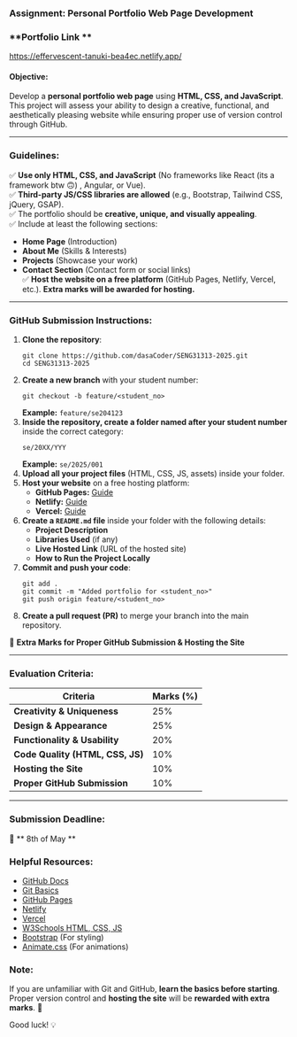 ### **Assignment: Personal Portfolio Web Page Development**  

### **Portfolio Link **  
https://effervescent-tanuki-bea4ec.netlify.app/

#### **Objective:**  
Develop a **personal portfolio web page** using **HTML, CSS, and JavaScript**. This project will assess your ability to design a creative, functional, and aesthetically pleasing website while ensuring proper use of version control through GitHub.  

---

### **Guidelines:**  
✅ **Use only HTML, CSS, and JavaScript** (No frameworks like React (its a framework btw 🙃) , Angular, or Vue).  
✅ **Third-party JS/CSS libraries are allowed** (e.g., Bootstrap, Tailwind CSS, jQuery, GSAP).  
✅ The portfolio should be **creative, unique, and visually appealing**.  
✅ Include at least the following sections:  
   - **Home Page** (Introduction)  
   - **About Me** (Skills & Interests)  
   - **Projects** (Showcase your work)  
   - **Contact Section** (Contact form or social links)  
✅ **Host the website on a free platform** (GitHub Pages, Netlify, Vercel, etc.). **Extra marks will be awarded for hosting.**  

---

### **GitHub Submission Instructions:**  
1. **Clone the repository**:  
   ```
   git clone https://github.com/dasaCoder/SENG31313-2025.git
   cd SENG31313-2025
   ```
2. **Create a new branch** with your student number:  
   ```
   git checkout -b feature/<student_no>
   ```
   **Example:** `feature/se204123`  
3. **Inside the repository, create a folder named after your student number** inside the correct category:  
   ```
   se/20XX/YYY
   ```
   **Example:** `se/2025/001`  
4. **Upload all your project files** (HTML, CSS, JS, assets) inside your folder.  
5. **Host your website** on a free hosting platform:  
   - **GitHub Pages:** [Guide](https://pages.github.com/)  
   - **Netlify:** [Guide](https://www.netlify.com/)  
   - **Vercel:** [Guide](https://vercel.com/)  
6. **Create a `README.md` file** inside your folder with the following details:  
   - **Project Description**  
   - **Libraries Used** (if any)  
   - **Live Hosted Link** (URL of the hosted site)  
   - **How to Run the Project Locally**  
7. **Commit and push your code**:  
   ```
   git add .
   git commit -m "Added portfolio for <student_no>"
   git push origin feature/<student_no>
   ```
8. **Create a pull request (PR)** to merge your branch into the main repository.  

🚀 **Extra Marks for Proper GitHub Submission & Hosting the Site**  

---

### **Evaluation Criteria:**  

| Criteria                  | Marks (%) |
|---------------------------|----------|
| **Creativity & Uniqueness** | 25%      |
| **Design & Appearance**    | 25%      |
| **Functionality & Usability** | 20%      |
| **Code Quality (HTML, CSS, JS)** | 10%      |
| **Hosting the Site**       | 10%      |
| **Proper GitHub Submission** | 10%      |

---

### **Submission Deadline:**  
📅 ** 8th of May **  

### **Helpful Resources:**  
- [GitHub Docs](https://docs.github.com/en/get-started)  
- [Git Basics](https://git-scm.com/doc)  
- [GitHub Pages](https://pages.github.com/)  
- [Netlify](https://www.netlify.com/)  
- [Vercel](https://vercel.com/)  
- [W3Schools HTML, CSS, JS](https://www.w3schools.com/)  
- [Bootstrap](https://getbootstrap.com/) (For styling)  
- [Animate.css](https://animate.style/) (For animations)  

### **Note:**  
If you are unfamiliar with Git and GitHub, **learn the basics before starting**. Proper version control and **hosting the site** will be **rewarded with extra marks**. 🚀  

Good luck! 💡
